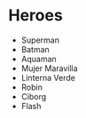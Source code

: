 # Heroes

* Superman
* Batman
* Aquaman
* Mujer Maravilla
* Linterna Verde
* Robin
* Ciborg
* Flash
